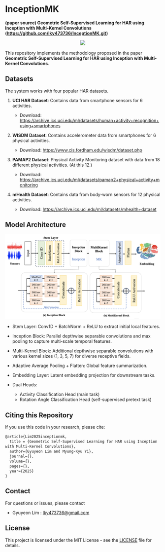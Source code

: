 # InceptionMK
**(paper source) Geometric Self-Supervised Learning for HAR using Inception with Multi-Kernel Convolutions (https://github.com/lky473736/InceptionMK.git)**

<p align="center"><img src='./vpipeline'></p>

This repository implements the methodology proposed in the paper **Geometric Self-Supervised Learning for HAR using Inception with Multi-Kernel Convolutions**.

## Datasets

The system works with four popular HAR datasets.

1. **UCI HAR Dataset**: Contains data from smartphone sensors for 6 activities.
   - Download: https://archive.ics.uci.edu/ml/datasets/human+activity+recognition+using+smartphones

2. **WISDM Dataset**: Contains accelerometer data from smartphones for 6 physical activities.
   - Download: https://www.cis.fordham.edu/wisdm/dataset.php

3. **PAMAP2 Dataset**: Physical Activity Monitoring dataset with data from 18 different physical activities. (At this 12.)
   - Download: https://archive.ics.uci.edu/ml/datasets/pamap2+physical+activity+monitoring

4. **mHealth Dataset**: Contains data from body-worn sensors for 12 physical activities.
   - Download: https://archive.ics.uci.edu/ml/datasets/mhealth+dataset

## Model Architecture

<p align="center"><img src='./model_architecture.png'></p>

- Stem Layer: Conv1D + BatchNorm + ReLU to extract initial local features.

- Inception Block: Parallel depthwise separable convolutions and max pooling to capture multi-scale temporal features.

- Multi-Kernel Block: Additional depthwise separable convolutions with various kernel sizes (1, 3, 5, 7) for diverse receptive fields.

- Adaptive Average Pooling + Flatten: Global feature summarization.

- Embedding Layer: Latent embedding projection for downstream tasks.

- Dual Heads:
    - Activity Classification Head (main task)
    - Rotation Angle Classification Head (self-supervised pretext task)

## Citing this Repository

If you use this code in your research, please cite:

```
@article{Lim2025inceptionmk,
  title = {Geometric Self-Supervised Learning for HAR using Inception with Multi-Kernel Convolutions},
  author={Gyuyeon Lim and Myung-Kyu Yi},
  journal={},
  volume={},
  pages={},
  year={2025}
}

```

## Contact

For questions or issues, please contact
- Gyuyeon Lim : lky473736@gmail.com

## License

This project is licensed under the MIT License - see the [LICENSE](LICENSE) file for details.
